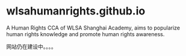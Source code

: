 # wlsahumanrights.github.io
A  Human Rights CCA of WLSA Shanghai Academy, aims to popularize human rights knowledge and promote human rights awareness.

网站仍在建设中。。。。
